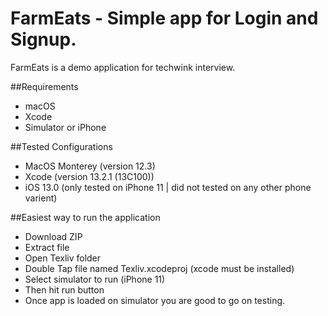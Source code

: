 # FarmEats - Simple app for Login and Signup.
FarmEats is a demo application for techwink interview.

##Requirements
- macOS
- Xcode
- Simulator or iPhone

##Tested Configurations
- MacOS Monterey (version 12.3)
- Xcode (version 13.2.1 (13C100))
- iOS 13.0 (only tested on iPhone 11 | did not tested on any other phone varient)

##Easiest way to run the application
- Download ZIP
- Extract file
- Open Texliv folder
- Double Tap file named Texliv.xcodeproj (xcode must be installed)
- Select simulator to run (iPhone 11)
- Then hit run button
- Once app is loaded on simulator you are good to go on testing.
